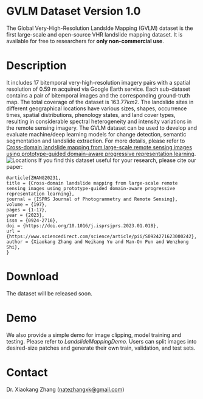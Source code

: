 
# GVLM Dataset Version 1.0

The Global Very-High-Resolution Landslde Mapping (GVLM) dataset is the first large-scale and open-source VHR landslide mapping dataset. It is available for free to researchers for **only non-commercial use**. 

# Description
It includes $17$ bitemporal very-high-resolution imagery pairs with a spatial resolution of $0.59$ m acquired via Google Earth service. Each sub-dataset contains a pair of bitemporal images and the corresponding ground-truth map. The total coverage of the dataset is $163.77 km2$. The landslide sites in different geographical locations have various sizes, shapes, occurrence times, spatial distributions, phenology states, and land cover types, resulting in considerable spectral heterogeneity and intensity variations in the remote sensing imagery. The GVLM dataset can be used to develop and evaluate machine/deep learning models for change detection, semantic segmentation and landslide extraction. For more details, please refer to [Cross-domain landslide mapping from large-scale remote sensing images using prototype-guided domain-aware progressive representation learning](https://www.sciencedirect.com/science/article/abs/pii/S0924271623000242?dgcid=author).
![Locations](https://github.com/ZXK-RS/GVLM/blob/main/locnew.png)
If you find this dataset useful for your research, please cite our paper:
```
@article{ZHANG20231,
title = {Cross-domain landslide mapping from large-scale remote sensing images using prototype-guided domain-aware progressive representation learning},
journal = {ISPRS Journal of Photogrammetry and Remote Sensing},
volume = {197},
pages = {1-17},
year = {2023},
issn = {0924-2716},
doi = {https://doi.org/10.1016/j.isprsjprs.2023.01.018},
url = {https://www.sciencedirect.com/science/article/pii/S0924271623000242},
author = {Xiaokang Zhang and Weikang Yu and Man-On Pun and Wenzhong Shi},
}
```
# Download
The dataset will be released soon. 

# Demo
We also provide a simple demo for image clipping, model training and testing. Please refer to *LandslideMappingDemo*.
Users can split images into desired-size patches and generate their own train, validation, and test sets.

# Contact
Dr. Xiaokang Zhang (natezhangxk@gmail.com)
